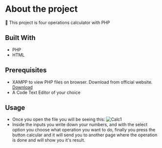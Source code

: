 # About the project
:1234: This project is four operations calculator with PHP
## Built With
- PHP
- HTML
## Prerequisites
- XAMPP to view PHP files on browser. Download from official website.
	[Download](https://www.apachefriends.org/es/download.html)
- A Code Text Editor of your choice
## Usage
- Once you open the file you will be seeing this:
![Calc1](https://prnt.sc/26nsccn)
- Inside the inputs you write down your numbers, and with the select option you choose what operation you want to do, finally you press the button calcular and it will send you to another page where the operation is done and will show you it's result.
